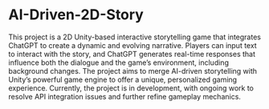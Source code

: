 # AI-Driven-2D-Story
This project is a 2D Unity-based interactive storytelling game that integrates ChatGPT to create a dynamic and evolving narrative. Players can input text to interact with the story, and ChatGPT generates real-time responses that influence both the dialogue and the game’s environment, including background changes. The project aims to merge AI-driven storytelling with Unity’s powerful game engine to offer a unique, personalized gaming experience. Currently, the project is in development, with ongoing work to resolve API integration issues and further refine gameplay mechanics.
